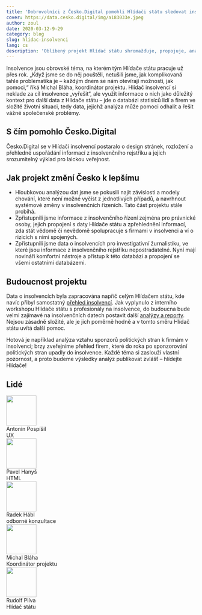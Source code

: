```yaml
---
title: 'Dobrovolníci z Česko.Digital pomohli Hlídači státu sledovat insolvence'
cover: https://data.cesko.digital/img/a183033e.jpeg
author: zoul
date: 2020-03-12-9-29
category: blog
slug: hlidac-insolvenci
lang: cs
description: 'Oblíbený projekt Hlídač státu shromažďuje, propojuje, analyzuje a prezentuje důležitá data o fungování veřejné správy, například uzavřené smlouvy, veřejné zakázky nebo dotace. Cílem projektu je nabídnout „datový rentgen“ pro odhalování špatně viditelných problémů, a jedním z důležitých dílků této skládačky jsou data o insolvencích, která Česko.Digital pomohlo do Hlídače státu přidat.'
---
```


Insolvence jsou obrovské téma, na kterém tým Hlídače státu pracuje už přes rok. „Když jsme se do něj pouštěli, netušili jsme, jak komplikovaná tahle problematika je – každým dnem se nám otevírají možnosti, jak pomoci,“ říká Michal Bláha, koordinátor projektu. Hlídač insolvencí si neklade za cíl insolvence „vyřešit“, ale využít informace o nich jako důležitý kontext pro další data z Hlídače státu – jde o databázi statisíců lidí a firem ve složité životní situaci, tedy data, jejichž analýza může pomoci odhalit a řešit vážné společenské problémy.

## S čím pomohlo Česko.Digital

Česko.Digital se v Hlídači insolvencí postaralo o design stránek, rozložení a přehledné uspořádání informací z insolvenčního rejstříku a jejich srozumitelný výklad pro laickou veřejnost.

## Jak projekt změní Česko k lepšímu

- Hloubkovou analýzou dat jsme se pokusili najít závislosti a modely chování, které není možné vyčíst z jednotlivých případů, a navrhnout systémové změny v insolvenčních řízeních. Tato část projektu stále probíhá.
- Zpřístupnili jsme informace z insolvenčního řízení zejména pro právnické osoby, jejich propojení s daty Hlídače státu a zpřehlednění informací, zda stát vědomě či nevědomě spolupracuje s firmami v insolvenci a ví o rizicích s nimi spojených.
- Zpřístupnili jsme data o insolvencích pro investigativní žurnalistiku, ve které jsou informace z insolvenčního rejstříku nepostradatelné. Nyní mají novináři komfortní nástroje a přístup k této databázi a propojení se všemi ostatními databázemi.

## Budoucnost projektu

Data o insolvencích byla zapracována napříč celým Hlídačem státu, kde navíc přibyl samostatný [přehled insolvencí](https://www.hlidacstatu.cz/insolvence). Jak vyplynulo z interního workshopu Hlídače státu s profesionály na insolvence, do budoucna bude velmi zajímavé na insolvenčních datech postavit další [analýzy a reporty](https://www.hlidacstatu.cz/reporty). Nejsou zásadně složité, ale je jich poměrně hodně a v tomto směru Hlídač státu uvítá další pomoc.

Hotová je například analýza vztahu sponzorů politických stran k firmám v insolvenci; brzy zveřejníme přehled firem, které do roka po sponzorování politických stran upadly do insolvence. Každé téma si zaslouží vlastní pozornost, a proto budeme výsledky analýz publikovat zvlášť – hlídejte Hlídače!

## Lidé

<div class="volunteers">
    <div class="volunteer">
        <img width="80px" height="80px" src="https://data.cesko.digital/img/bffe0410.jpg" alt=""/>
        <div class="name">Antonín Pospíšil</div>
        <div class="note">UX</div>
    </div>
    <div class="volunteer">
        <img width="80px" height="80px" src="https://data.cesko.digital/img/74933ab6.png" alt=""/>
        <div class="name">Pavel Hanyš</div>
        <div class="note">HTML</div>
    </div>
    <div class="volunteer">
        <img width="80px" height="80px" src="https://data.cesko.digital/img/04e4b28e.jpg" alt=""/>
        <div class="name">Radek Hábl</div>
        <div class="note">odborné konzultace</div>
    </div>
    <div class="volunteer">
        <img width="80px" height="80px" src="https://data.cesko.digital/img/21e78b92.jpg" alt=""/>
        <div class="name">Michal Bláha</div>
        <div class="note">Koordinátor projektu</div>
    </div>
    <div class="volunteer">
        <img width="80px" height="80px" src="https://data.cesko.digital/img/75fc25cc.jpeg" alt=""/>
        <div class="name">Rudolf Plíva</div>
        <div class="note">Hlídač státu</div>
    </div>
</div>
